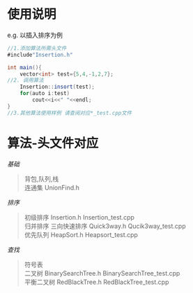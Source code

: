 # 使用说明  
e.g. 以插入排序为例  
```java
//1.添加算法所需头文件
#include"Insertion.h"

int main(){
    vector<int> test={5,4,-1,2,7};
//2. 调用算法
    Insertion::insort(test);
    for(auto i:test)
        cout<<i<<" "<<endl;
}
//3.其他算法使用样例 请查阅对应*_test.cpp文件
```
  
# 算法-头文件对应  
*基础*  
> 背包,队列,栈  
> 连通集                 UnionFind.h    

*排序*
> 初级排序               Insertion.h        Insertion_test.cpp  
> 归并排序
> 三向快速排序            Quick3way.h         Qucik3way_test.cpp  
> 优先队列                HeapSort.h        Heapsort_test.cpp  

*查找*
> 符号表  
> 二叉树                   BinarySearchTree.h BinarySearchTree_test.cpp  
> 平衡二叉树             RedBlackTree.h      RedBlackTree_test.cpp   
